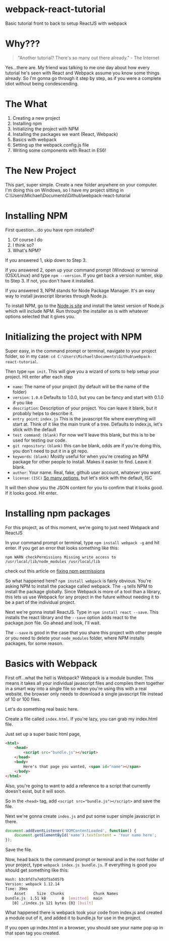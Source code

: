 # webpack-react-tutorial
Basic tutorial front to back to setup ReactJS with webpack

# Why???

> "Another tutorial?  There's so many out there already." - The Internet

Yes...there are.  My friend was talking to me one day about how every tutorial he's seen with React and Webpack assume you know some things already.  So I'm gonna go through it step by step, as if you were a complete idiot without being condescending.

# The What

1. Creating a new project
2. Installing npm
3. Initializing the project with NPM
4. Installing the packages we want (React, Webpack)
5. Basics with webpack
6. Setting up the webpack.config.js file
7. Writing some components with React in ES6!

# The New Project

This part, super simple.  Create a new folder anywhere on your computer.  I'm doing this on Windows, so I have my project sitting in C:\Users\Michael\Documents\Github\webpack-react-tutorial

# Installing NPM

First question...do you have npm installed?  

1. Of course I do
2. I think so?
3. What's NPM?

If you answered 1, skip down to Step 3.

If you answered 2, open up your command prompt (Windows) or terminal (OSX/Linux) and type `npm --version`.  If you get back a version number, skip to Step 3.  If not, you don't have it installed.

If you answered 3, NPM stands for Node Package Manager. It's an easy way to install javascript libraries through Node.js.

To install NPM, go to the [Node.js site](https://nodejs.org/en/) and install the latest version of Node.js which will include NPM.  Run through the installer as is with whatever options selected that it gives you.

# Initializing the project with NPM

Super easy, in the command prompt or terminal, navigate to your project folder, so in my case: `cd C:\Users\Michael\Documents\Github\webpack-react-tutorial`.

Then type `npm init`.  This will give you a wizard of sorts to help setup your project.  Hit enter after each step

- `name`: The name of your project (by default will be the name of the folder)
- `version`: `1.0.0` Defaults to 1.0.0, but you can be fancy and start with 0.1.0 if you like
- `description`: Description of your project.  You can leave it blank, but it probably helps to describe it.
- `entry point`: `index.js` This is the javascript file where everything will start at.  Think of it like the main trunk of a tree.  Defaults to index.js, let's stick with the default
- `test command`: `(blank)` For now we'll leave this blank, but this is to be used for testing our code.
- `git repository`: `(blank)` this can be blank, odds are if you're doing this, you don't need to put it in a git repo.
- `keywords`: `(blank)` Mostly useful for when you're creating an NPM package for other people to install.  Makes it easier to find.  Leave it blank.
- `author`: Your name.  Real, fake, github user account, whatever you want.
- `license`: `(ISC)` [So many options](https://opensource.org/licenses/alphabetical), but let's stick with the default, ISC

It will then show you the JSON content for you to confirm that it looks good.  If it looks good.  Hit enter.

# Installing npm packages

For this project, as of this moment, we're going to just need Webpack and ReactJS

In your command prompt or terminal, type `npm install webpack -g` and hit enter.  If you get an error that looks something like this:
```
npm WARN checkPermissions Missing write access to /usr/local/lib/node_modules /usr/local/lib
```
check out this article on [fixing npm permissions](https://docs.npmjs.com/getting-started/fixing-npm-permissions)

So what happened here?  `npm install webpack` is fairly obvious.  You're asking NPM to install the package called webpack.  The `-g` tells NPM to install the package globally.  Since Webpack is more of a tool than a library, this lets us use Webpack for any project in the future without needing it to be a part of the individual project. 

Next we're gonna install ReactJS.  Type in `npm install react --save`.  This installs the react library and the `--save` option adds react to the package.json file.  Go ahead and look, I'll wait.

The `--save` is good in the case that you share this project with other people or you need to delete your `node_modules` folder, where NPM installs packages, for some reason.

# Basics with Webpack

First off...what the hell is Webpack?  Webpack is a module bundler.  This means it takes all your individual javascript files and compiles them together in a smart way into a single file so when you're using this with a real website, the browser only needs to download a single javascript file instead of 10 or 100 files.

Let's do something real basic here.

Create a file called `index.html`.  If you're lazy, you can grab my index.html file.

Just set up a super basic html page, 

```html
<html>
    <head>
        <script src="bundle.js"></script>
    </head>
    <body>
        Here's that page you wanted, <span id="name"></span>
    </body>
</html>
```

Also, you're going to want to add a reference to a script that currently doesn't exist, but it will soon.

So in the `<head>` tag, add `<script src="bundle.js"></script>` and save the file.

Next we're gonna create `index.js` and put some super simple javascript in there.

```javascript
document.addEventListener('DOMContentLoaded', function() {
    document.getElementById('name').textContent = 'Your name here';
});
```

Save the file.

Now, head back to the command prompt or terminal and in the root folder of your project, type `webpack index.js bundle.js`.  If everything is good you should get something like this:

```bash
Hash: b3c8fd7a7e03f5a5057b
Version: webpack 1.12.14
Time: 39ms
    Asset     Size  Chunks             Chunk Names
bundle.js  1.51 kB       0  [emitted]  main
   [0] ./index.js 121 bytes {0} [built]
```

What happened there is webpack took your code from index.js and created a module out of it, and added it to bundle.js for use in the project.

If you open up index.html in a browser, you should see your name pop up in that span tag you created.
